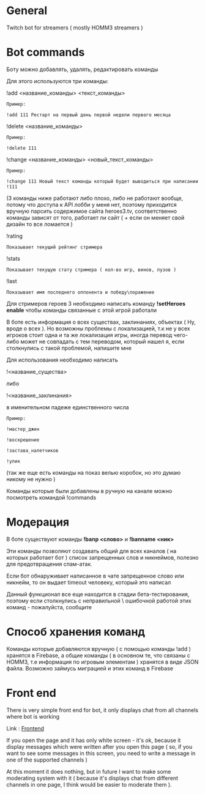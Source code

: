 # General
Twitch bot for streamers ( mostly HOMM3 streamers )

# Bot commands

Боту можно добавлять, удалять, редактировать команды

Для этого используются три команды:

!add <название_команды> <текст_команды>

    Пример:
    
    !add 111 Рестарт на первый день первой недели первого месяца
    
!delete <название_команды>

    Пример:
    
    !delete 111
    
!change <название_команды> <новый_текст_команды>

    Пример:
    
    !change 111 Новый текст команды который будет выводиться при написании !111
    
(3 команды ниже работают либо плохо, либо не работают вообще, потому что доступа к API лобби у меня нет, поэтому приходится вручную парсить содержимое сайта heroes3.tv, соответственно команды зависят от того, работает ли сайт ( + если он меняет свой дизайн то все ломается )

!rating

    Показывает текущий рейтинг стримера
    
!stats

    Показывает текущую стату стримера ( кол-во игр, винов, лузов )
    
!last

    Показывает имя последнего оппонента и победу\поражение
    
Для стримеров героев 3 необходимо написать команду __!setHeroes enable__ чтобы команды связанные с этой игрой работали

В боте есть информация о всех существах, заклинаниях, объектах ( Ну, вроде о всех ). Но возможны проблемы с локализацией, т.к не у всех игроков стоит одна и та же локализация игры, иногда перевод чего-либо может не совпадать с тем переводом, который нашел я, если столкнулись с такой проблемой, напишите мне

Для использования необходимо написать

!<название_существа>

либо

!<название_заклинания>

в именительном падеже единственного числа

    Пример:
    
    !мастер_джин
    
    !воскрешение
    
    !застава_налетчиков
    
    !улик
    
(так же еще есть команды на показ велью коробок, но это думаю никому не нужно )

Команды которые были добавлены в ручную на канале можно посмотреть командой !commands

# Модерация

В боте существуют команды __!banp <слово>__ и __!banname <ник>__ 

Эти команды позволяют создавать общий для всех каналов ( на которых работает бот ) список запрещенных слов и никнеймов, полезно для предотвращения спам-атак. 

Если бот обнаруживает написанное в чате запрещенное слово или никнейм, то он выдает timeout человеку, который это написал

Данный функционал все еще находится в стадии бета-тестирования, поэтому если столкнулись с неправильной \ ошибочной работой этих команд - пожалуйста, сообщите

# Способ хранения команд

Команды которые добавляются вручную ( с помощью команды !add ) хранятся в Firebase, а общие команды ( в основном те, что связаны с HOMM3, т.е информация по игровым элементам ) хранятся в виде JSON файла. Возможно займусь миграцией и этих команд в Firebase



# Front end

There is very simple front end for bot, it only displays chat from all channels where bot is working

Link : [Frontend](https://lit-citadel-01156.herokuapp.com/)

If you open the page and it has only white screen - it's ok, because it display messages which were written after you open this page ( so, if you want to see some messages in this screen, you need to write a message in one of the supported channels )

At this moment it does nothing, but in future I want to make some moderating system with it ( because it's displays chat from different channels in one page, I think would be easier to moderate them ). 
